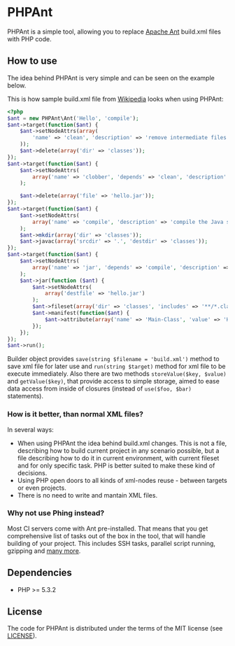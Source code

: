 PHPAnt
======

PHPAnt is a simple tool, allowing you to replace [Apache Ant](http://ant.apache.org/) build.xml
files with PHP code.

## How to use ##

The idea behind PHPAnt is very simple and can be seen on the example below.

This is how sample build.xml file from
[Wikipedia](http://en.wikipedia.org/wiki/Apache_Ant#Sample_build.xml_file) looks
when using PHPAnt:
```php
<?php
$ant = new PHPAnt\Ant('Hello', 'compile');
$ant->target(function($ant) {
    $ant->setNodeAttrs(array(
        'name' => 'clean', 'description' => 'remove intermediate files'
    ));
    $ant->delete(array('dir' => 'classes'));
});
$ant->target(function($ant) {
    $ant->setNodeAttrs(
        array('name' => 'clobber', 'depends' => 'clean', 'description' => 'remove all artifact files')
    );

    $ant->delete(array('file' => 'hello.jar'));
});
$ant->target(function($ant) {
    $ant->setNodeAttrs(
        array('name' => 'compile', 'description' => 'compile the Java source code to class files')
    );
    $ant->mkdir(array('dir' => 'classes'));
    $ant->javac(array('srcdir' => '.', 'destdir' => 'classes'));
});
$ant->target(function($ant) {
    $ant->setNodeAttrs(
        array('name' => 'jar', 'depends' => 'compile', 'description' => 'create a Jar file for the application')
    );
    $ant->jar(function ($ant) {
        $ant->setNodeAttrs(
            array('destfile' => 'hello.jar')
        );
        $ant->fileset(array('dir' => 'classes', 'includes' => '**/*.class'));
        $ant->manifest(function($ant) {
            $ant->attribute(array('name' => 'Main-Class', 'value' => 'HelloProgram'));
        });
    });
});
$ant->run();
```

Builder object provides `save(string $filename = 'build.xml')` method to save xml file for later use
and `run(string $target)` method for xml file to be execute immediately. Also there are two methods 
`storeValue($key, $value)` and `getValue($key)`, that provide access to simple storage, aimed to ease 
data access from inside of closures (instead of `use($foo, $bar)` statements).

### How is it better, than normal XML files? ###

In several ways:
* When using PHPAnt the idea behind build.xml changes. This is not a file, describing
how to build current project in any scenario possible, but a file describing how to do it in
current environment, with current fileset and for only specific task. PHP is better suited to
make these kind of decisions.
* Using PHP open doors to all kinds of xml-nodes reuse - between targets or even projects.
* There is no need to write and mantain XML files.

### Why not use Phing instead? ###

Most CI servers come with Ant pre-installed. That means that you get comprehensive
list of tasks out of the box in the tool, that will handle building of your project.
This includes SSH tasks, parallel script running, gzipping and [many more](http://ant.apache.org/manual/tasklist.html).

## Dependencies ##

- PHP >= 5.3.2

## License ##

The code for PHPAnt is distributed under the terms of the MIT license (see [LICENSE](LICENSE)).
